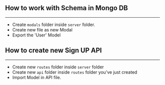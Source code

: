 ## How to work with Schema in Mongo DB
---
* Create `modals` folder inside `server` folder.
* Create new file as new Modal
* Export the 'User' Model

## How to create new Sign UP API
---
* Create new `routes` folder inside `server` folder
* Create new `api` folder inside `routes` folder you've just created
* Import Model in API file.

